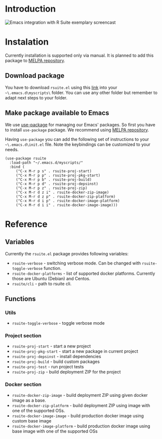 # Introduction

![Emacs integration with R Suite exemplary
screencast](https://github.com/WLOGSolutions/RSuite/blob/master/docs/media/rsuite_emacs_scrncast.png
"Emacs integration with R Suite")

# Instalation

Currently installation is supported only via manual. It is planned to
add this package to [MELPA
repository](https://melpa.org/#/getting-started "MELPA repository"). 

## Download package

You have to download `rsuite.el` using this
[link](https://github.com/WLOGSolutions/RSuite "rsuite.el") into your
`~\.emacs.d\myscripts\` folder. You can use any other folder but
remember to adapt next steps to your folder.

## Make package available to Emacs

We use [use-package](https://github.com/jwiegley/use-package
"use-package") for managing our Emacs' packages. So first you have to
install `use-package` package. We recommend using [MELPA
repository](https://melpa.org/#/getting-started "MELPA repository"). 

Having `use-package` you can add the following set of instructions to
your `~\.emacs.d\init.el` file. Note the keybindings can be customized
to your needs.

``` emacs-lisp
(use-package rsuite
  :load-path "~/.emacs.d/myscripts/"
  :bind (
	 ("C-x M-r p s" . rsuite-proj-start)
	 ("C-x M-r p p" . rsuite-proj-pkg-start)
	 ("C-x M-r p b" . rsuite-proj-build)
	 ("C-x M-r p d" . rsuite-proj-depsinst)
	 ("C-x M-r p z" . rsuite-proj-zip)
	 ("C-x M-r d z i" . rsuite-docker-zip-image)
	 ("C-x M-r d z p" . rsuite-docker-zip-platform)
	 ("C-x M-r d i p" . rsuite-docker-image-platform)
	 ("C-x M-r d i i" . rsuite-docker-image-image)))
```

# Reference

## Variables
Currently the `rsuite.el` package provides following variables:

* `rsuite-verbose` - switching verbose mode. Can be changed with
  `rsuite-toggle-verbose` function.
* `rsuite-docker-platforms` - list of supported docker
  platforms. Currently those are Ubuntu (Debian) and Centos.
* `rsuite/cli` - path to rsuite cli.

## Functions


### Utils

* `rsuite-toggle-verbose` - toggle verbose mode

### Project section

* `rsuite-proj-start` - start a new project
* `rsuite-proj-pkg-start` - start a new package in current project
* `rsuite-proj-depsinst` - install dependencies
* `rsuite-proj-build` - build custom packages
* `rsuite-proj-test` - run project tests
* `rsuite-proj-zip` - build deployment ZIP for the project

### Docker section

* `rsuite-docker-zip-image` - build deployment ZIP using given docker
  image as a base.
* `rsuite-docker-zip-platform` - build deployment ZIP using image with
  one of the supported OSs.
* `rsuite-docker-image-image` - build production docker image using
  custom base image
* `rsuite-docker-image-platform` - build production docker image using
  base image with one of the supported OSs
